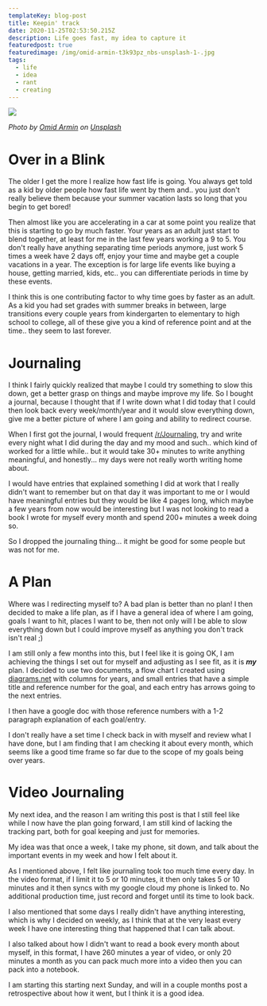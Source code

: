 ```yaml
---
templateKey: blog-post
title: Keepin' track
date: 2020-11-25T02:53:50.215Z
description: Life goes fast, my idea to capture it
featuredpost: true
featuredimage: /img/omid-armin-t3k93pz_nbs-unsplash-1-.jpg
tags:
  - life
  - idea
  - rant
  - creating
---
```

![](/img/omid-armin-t3k93pz_nbs-unsplash-1-.jpg)

*Photo by [Omid Armin](https://unsplash.com/@omidarmin?utm_source=unsplash&utm_medium=referral&utm_content=creditCopyText) on [Unsplash](https://unsplash.com/?utm_source=unsplash&utm_medium=referral&utm_content=creditCopyText)*

# Over in a Blink

The older I get the more I realize how fast life is going. You always get told as a kid by older people how fast life went by them and.. you just don't really believe them because your summer vacation lasts so long that you begin to get bored!

Then almost like you are accelerating in a car at some point you realize that this is starting to go by much faster. Your years as an adult just start to blend together, at least for me in the last few years working a 9 to 5. You don't really have anything separating time periods anymore, just work 5 times a week have 2 days off, enjoy your time and maybe get a couple vacations in a year. The exception is for large life events like buying a house, getting married, kids, etc.. you can differentiate periods in time by these events. 

I think this is one contributing factor to why time goes by faster as an adult. As a kid you had set grades with summer breaks in between, large transitions every couple years from kindergarten to elementary to high school to college, all of these give you a kind of reference point and at the time.. they seem to last forever.

# Journaling

I think I fairly quickly realized that maybe I could try something to slow this down, get a better grasp on things and maybe improve my life. So I bought a journal, because I thought that if I write down what I did today that I could then look back every week/month/year and it would slow everything down, give me a better picture of where I am going and ability to redirect course.

When I first got the journal, I would frequent [/r/Journaling](https://www.reddit.com/r/Journaling/), try and write every night what I did during the day and my mood and such.. which kind of worked for a little while.. but it would take 30+ minutes to write anything meaningful, and honestly... my days were not really worth writing home about. 

I would have entries that explained something I did at work that I really didn't want to remember but on that day it was important to me or I would have meaningful entries but they would be like 4 pages long, which maybe a few years from now would be interesting but I was not looking to read a book I wrote for myself every month and spend 200+ minutes a week doing so. 

So I dropped the journaling thing... it might be good for some people but was not for me.

# A Plan

Where was I redirecting myself to? A bad plan is better than no plan! I then decided to make a life plan, as if I have a general idea of where I am going, goals I want to hit, places I want to be, then not only will I be able to slow everything down but I could improve myself as anything you don't track isn't real ;)

I am still only a few months into this, but I feel like it is going OK, I am achieving the things I set out for myself and adjusting as I see fit, as it is ***my*** plan. I decided to use two documents, a flow chart I created using [diagrams.net](https://www.diagrams.net/) with columns for years, and small entries that have a simple title and reference number for the goal, and each entry has arrows going to the next entries.

I then have a google doc with those reference numbers with a 1-2 paragraph explanation of each goal/entry. 

I don't really have a set time I check back in with myself and review what I have done, but I am finding that I am checking it about every month, which seems like a good time frame so far due to the scope of my goals being over years.

# Video Journaling

My next idea, and the reason I am writing this post is that I still feel like while I now have the plan going forward, I am still kind of lacking the tracking part, both for goal keeping and just for memories.

My idea was that once a week, I take my phone, sit down, and talk about the important events in my week and how I felt about it.

As I mentioned above, I felt like journaling took too much time every day. In the video format, if I limit it to 5 or 10 minutes, it then only takes 5 or 10 minutes and it then syncs with my google cloud my phone is linked to. No additional production time, just record and forget until its time to look back.

I also mentioned that some days I really didn't have anything interesting, which is why I decided on weekly, as I think that at the very least every week I have one interesting thing that happened that I can talk about.

I also talked about how I didn't want to read a book every month about myself, in this format, I have 260 minutes a year of video, or only 20 minutes a month as you can pack much more into a video then you can pack into a notebook.

I am starting this starting next Sunday, and will in a couple months post a retrospective about how it went, but I think it is a good idea.
